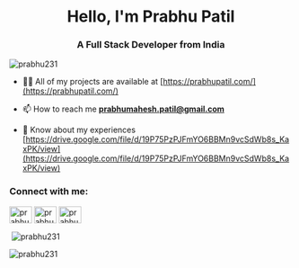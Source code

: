 <h1 align="center">Hello, I'm Prabhu Patil</h1>
<h3 align="center">A Full Stack Developer from India</h3>

<p align="left"> <img src="https://komarev.com/ghpvc/?username=prabhu231&label=Profile%20views&color=0e75b6&style=flat" alt="prabhu231" /> </p>

- 👨‍💻 All of my projects are available at [https://prabhupatil.com/](https://prabhupatil.com/)

- 📫 How to reach me **prabhumahesh.patil@gmail.com**

- 📄 Know about my experiences [https://drive.google.com/file/d/19P75PzPJFmYO6BBMn9vcSdWb8s_KaxPK/view](https://drive.google.com/file/d/19P75PzPJFmYO6BBMn9vcSdWb8s_KaxPK/view)

<h3 align="left">Connect with me:</h3>
<p align="left">
<a href="https://linkedin.com/in/prabhupatil1" target="blank"><img align="center" src="https://raw.githubusercontent.com/rahuldkjain/github-profile-readme-generator/master/src/images/icons/Social/linked-in-alt.svg" alt="prabhupatil1" height="30" width="40" /></a>
<a href="https://www.youtube.com/@PrabhuPatil-i5u" target="blank"><img align="center" src="https://raw.githubusercontent.com/rahuldkjain/github-profile-readme-generator/master/src/images/icons/Social/youtube.svg" alt="prabhu patil" height="30" width="40" /></a>
<a href="https://www.leetcode.com/prabhu231367" target="blank"><img align="center" src="https://raw.githubusercontent.com/rahuldkjain/github-profile-readme-generator/master/src/images/icons/Social/leet-code.svg" alt="prabhu231367" height="30" width="40" /></a>
</p>


<p>&nbsp;<img align="center" src="https://github-readme-stats.vercel.app/api?username=prabhu231&show_icons=true&locale=en" alt="prabhu231" /></p>

<p><img align="center" src="https://github-readme-streak-stats.herokuapp.com/?user=prabhu231&" alt="prabhu231" /></p>
